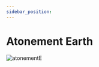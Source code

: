 ```yaml
---
sidebar_position: 
---
```


# Atonement Earth

![atonementE](https://vwiki.valorserver.com/api/item/picture/atonement%20earth)
